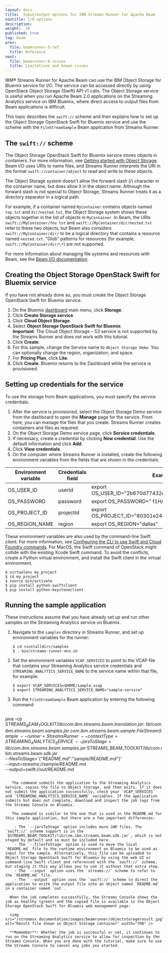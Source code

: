 ```yaml
---
layout: docs
title:  Input/output options for IBM Streams Runner for Apache Beam
navtitle: I/O options
description:  
weight:  10
published: true
tag: beam
prev:
  file: beamrunner-5-ref
  title: Reference
next:
  file: beamrunner-6-issues
  title: Limitations and known issues
---
```


IBM® Streams Runner for Apache Beam can use the IBM Object Storage for Bluemix service for I/O. The service can be accessed directly by using OpenStack Object Storage (Swift) API v1 calls. The Object Storage service is useful when you run Apache Beam 2.0 applications on the Streaming Analytics service on IBM Bluemix, where direct access to output files from Beam applications is difficult.

This topic describes the `swift://` scheme and then explains how to set up the Object Storage OpenStack Swift for Bluemix service and use the scheme with the `FileStreamSample` Beam application from Streams Runner.

## The `swift://` scheme

The Object Storage OpenStack Swift for Bluemix service stores objects in containers. For more information, see [Getting started with Object Storage](https://console.stage1.bluemix.net/docs/services/ObjectStorage/index.html). Beam I/O uses URIs to name files, and Streams Runner interprets the URI in the format <code>swift://_container_/_object_</code> to read and write to these objects.

The Object Storage system doesn't allow the forward slash (/) character in the container name, but does allow it in the object name. Although the forward slash is not special to Object Storage, Streams Runner treats it as a directory separator in a logical path.

For example, if a container named `MyContainer` contains objects named `top.txt` and `dir/nested.txt`, the Object Storage system shows these objects together in the list of objects in `MyContainer`. In Beam, the URIs `swift://MyContainer/foo.txt` and `swift://MyContainer/dir/nested.txt` refer to these two objects, but Beam also considers `swift://MyContainer/dir/` to be a logical directory that contains a resource named `nested.txt`. "Glob" patterns for resources (for example, `swift://MyContainer/dir/\*`) are not supported.

For more information about managing file systems and resources with Beam, see the [Beam I/O documentation](https://beam.apache.org/documentation/sdks/javadoc/2.0.0/org/apache/beam/sdk/io/package-summary.html).

## Creating the Object Storage OpenStack Swift for Bluemix service

If you have not already done so, you must create the Object Storage OpenStack Swift for Bluemix service.

1. On the Bluemix [dashboard](https://console.bluemix.net/dashboard) main menu, click **Storage**.
2. Click **Create Storage service**.
3. Click **Cloud Object Storage**.
4. Select **Object Storage OpenStack Swift for Bluemix**.   
  **Important**: The Cloud Object Storage – S3 service is not supported by the Streams Runner and does not work with this tutorial.
5. Click **Create**.
6. For this sample, change the Service name to `Object Storage Demo`. You can optionally change the region, organization, and space.
7. For **Pricing Plan**, click **Lite**.
8. Click **Create**. Bluemix returns to the Dashboard while the service is provisioned.

## Setting up credentials for the service

To use the storage from Beam applications, you must specify the service credentials.

1. After the service is provisioned, select the Object Storage Demo service from the dashboard to open the **Manage** page for the service. From here, you can manage the files that you create. Streams Runner creates containers and files as required.
2. On the Object Storage Demo service page, click **Service credentials**.
3. If necessary, create a credential by clicking **New credential**. Use the default information and click **Add**.
4. Click **View credentials**.
5. On the computer where Streams Runner is installed, create the following environment variables from the fields that are shown in the credentials:

| Environment variable | Credentials field | Example |
| --- | --- | --- |
| OS\_USER\_ID | userId | export OS\_USER\_ID="2b670d77432e4cf2bd128ef9ff61fa56" |
| OS\_PASSWORD | password | export OS\_PASSWORD=" f1H/~BIO.=s0wuT9" |
| OS\_PROJECT\_ID | projectId | export OS\_PROJECT\_ID="80301e24254f4ffb81d53f0cddccad78" |
| OS\_REGION\_NAME | region | export OS\_REGION="dallas" |


These environment variables are also used by the command-line Swift client.
For more information, see [Configuring the CLI to use Swift and Cloud Foundry commands](https://console.stage1.bluemix.net/docs/services/ObjectStorage/os_configuring.html).
For MacOS, the Swift command of OpenStack might collide with the existing Xcode Swift command. To avoid the conflicts, create a Python virtual environment, and install the Swift client in the virtual environment.

```
$ virtualenv my_project
$ cd my_project
$ source bin/activate
$ pip install python-swiftclient
$ pip install python-keystoneclient
```

## Running the sample application

These instructions assume that you have already set up and run other samples on the Streaming Analytics service on Bluemix.

1. Navigate to the `samples` directory in Streams Runner, and set up environment variables for the runner:

    ```
    $ cd <installdir>/samples
    $ . bin/streams-runner-env.sh
    ```

2. Set the environment variables `VCAP_SERVICES` to point to the VCAP file that contains your Streaming Analytics service credentials and `STREAMING_ANALYTICS_SERVICE_NAME` to the service name within that file, for example:

    ```
    $ export VCAP_SERVICES=$HOME/sample.vcap
    $ export STREAMING_ANALYTICS_SERVICE_NAME="sample-service"
    ```

3. Run the `FileStreamSample` Beam application by entering the following command:

    ```
java -cp \
  $STREAMS_BEAM_TOOLKIT/lib/com.ibm.streams.beam.translation.jar:\
  lib/com.ibm.streams.beam.samples.jar \
    com.ibm.streams.beam.sample.FileStreamSample \
    --runner=StreamsRunner \
    --contextType=STREAMING_ANALYTICS_SERVICE \
    --jarsToStage=lib/com.ibm.streams.beam.samples.jar:$STREAMS_BEAM_TOOLKIT/lib/com.ibm.streams.beam.sdk.jar \
    --filesToStage='{"README.md":"sample/README.md"}' \
    --input=streams://sample/README.md \
    --output=swift://out/README.md
```

   The command submits the application to the Streaming Analytics Service, copies the file to Object Storage, and then exits. If it does not submit the application successfully, check your `VCAP_SERVICES` and `STREAMING_ANALYTICS_SERVICE_NAME` variables. If the application submits but does not complete, download and inspect the job logs from the Streams Console on Bluemix.

   The command is similar to the one that is used in the README.md for this sample application, but there are a few important differences:

    - The `--jarsToStage` option includes more JAR files. The `swift://` scheme support is in the `$STREAMS_BEAM_TOOLKIT/lib/com.ibm.streams.beam.sdk.jar`, which is not staged by default and so must be included here.
    - The `--filesToStage` option is used to move the local `README.md` file to the runtime environment on Bluemix to be used as input for the sample. Alternatively, this file can be uploaded to Object Storage OpenStack Swift for Bluemix by using the web UI or command-line Swift client and referenced with the `swift://` scheme, but staging it this way allows you to use it without that extra step.
    - The `--input` option uses the `streams://` scheme to refer to the `README.md` file.
    - The `--output` option uses the `swift://` scheme to direct the application to write the output file into an object named `README.md` in a container named `out`.

  When the job completes successfully, the Streams Console shows the job as healthy (green) and the copied file is available in the Object Storage OpenStack Swift for Bluemix web management page:

  <img src="/streamsx.documentation/images/beamrunner/objectstorageresult.jpg" alt="Result file shown in Object Storage container" width="700" />

  **Remember**: Whether the job is successful or not, it continues to run on the Streaming Analytics service to allow for inspection by the Streams Console. When you are done with the tutorial, make sure to use the Streams Console to cancel any jobs you started.
